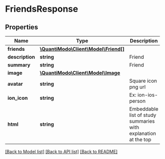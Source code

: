 # FriendsResponse

## Properties
Name | Type | Description | Notes
------------ | ------------- | ------------- | -------------
**friends** | [**\QuantiModo\Client\Model\Friend[]**](Friend.md) |  | 
**description** | **string** | Friend | [optional] 
**summary** | **string** | Friend | [optional] 
**image** | [**\QuantiModo\Client\Model\Image**](Image.md) |  | [optional] 
**avatar** | **string** | Square icon png url | [optional] 
**ion_icon** | **string** | Ex: ion-ios-person | [optional] 
**html** | **string** | Embeddable list of study summaries with explanation at the top | [optional] 

[[Back to Model list]](../README.md#documentation-for-models) [[Back to API list]](../README.md#documentation-for-api-endpoints) [[Back to README]](../README.md)


